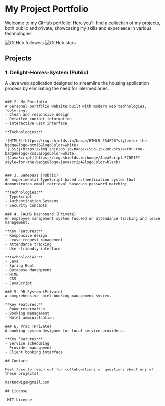 # My Project Portfolio

Welcome to my GitHub portfolio! Here you'll find a collection of my projects, both public and private, showcasing my skills and experience in various technologies.

![GitHub followers](https://img.shields.io/github/followers/yourusername?style=social)
![GitHub stars](https://img.shields.io/github/stars/yourusername/my-portfolio?style=social)

## Projects

### 1. Delight-Homes-System (Public)
A Java web application designed to streamline the housing application process by eliminating the need for intermediaries.


```

### 2. My Portfolio
A personal portfolio website built with modern web technologies, featuring:
- Clean and responsive design
- Detailed contact information
- Interactive user interface

**Technologies:**

![HTML5](https://img.shields.io/badge/HTML5-E34F26?style=for-the-badge&logo=html5&logoColor=white)
![CSS3](https://img.shields.io/badge/CSS3-1572B6?style=for-the-badge&logo=css3&logoColor=white)
![JavaScript](https://img.shields.io/badge/JavaScript-F7DF1E?style=for-the-badge&logo=javascript&logoColor=black)


### 3. Gamepass (Public)
An experimental TypeScript-based authentication system that demonstrates email retrieval based on password matching.

**Technologies:**
- TypeScript
- Authentication Systems
- Security Concepts

### 4. FALMS Dashboard (Private)
An employee management system focused on attendance tracking and leave management.

**Key Features:**
- Responsive design
- Leave request management
- Attendance tracking
- User-friendly interface

**Technologies:**
- Java
- Spring Boot
- Database Management
- HTML
- CSS
- JavaScript

### 5. 9R-System (Private)
A comprehensive hotel booking management system.

**Key Features:**
- Room reservation
- Booking management
- Hotel administration

### 6. Prac (Private)
A booking system designed for local service providers.

**Key Features:**
- Service scheduling
- Provider management
- Client booking interface

## Contact

Feel free to reach out for collaborations or questions about any of these projects!

markndwiga@gmail.com

## License

 MIT License 